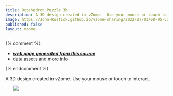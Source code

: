 ```yaml
---
title: Octahedron Puzzle 3b
description: A 3D design created in vZome.  Use your mouse or touch to interact.
image: https://John-Kostick.github.io/vzome-sharing/2022/07/01/08-05-52-Octahedron-Puzzle-3b/Octahedron-Puzzle-3b.png
published: false
layout: vzome
---
```


{% comment %}
 - [***web page generated from this source***](<https://John-Kostick.github.io/vzome-sharing/2022/07/01/Octahedron-Puzzle-3b-08-05-52.html>)
 - [data assets and more info](<https://github.com/John-Kostick/vzome-sharing/tree/main/2022/07/01/08-05-52-Octahedron-Puzzle-3b/>)
 
{% endcomment %}

A 3D design created in vZome.  Use your mouse or touch to interact.

<vzome-viewer style="width: 87%; height: 60vh; margin: 5%"
       src="https://John-Kostick.github.io/vzome-sharing/2022/07/01/08-05-52-Octahedron-Puzzle-3b/Octahedron-Puzzle-3b.vZome" >
  <img src="https://John-Kostick.github.io/vzome-sharing/2022/07/01/08-05-52-Octahedron-Puzzle-3b/Octahedron-Puzzle-3b.png" />
</vzome-viewer>